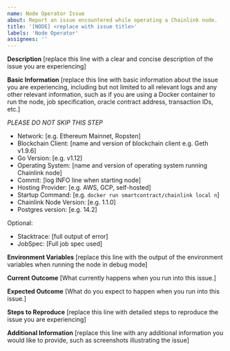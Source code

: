 ```yaml
---
name: Node Operator Issue
about: Report an issue encountered while operating a Chainlink node.
title: '[NODE] <replace with issue title>'
labels: 'Node Operator'
assignees: ''
---
```


**Description**
[replace this line with a clear and concise description of the issue you are experiencing]

**Basic Information**
[replace this line with basic information about the issue you are experiencing, including but not limited to all relevant logs and any other relevant information, such as if you are using a Docker container to run the node, job specification, oracle contract address, transaction IDs, etc.]

*PLEASE DO NOT SKIP THIS STEP*

- Network: [e.g. Ethereum Mainnet, Ropsten]
- Blockchain Client: [name and version of blockchain client e.g. Geth v1.9.6]
- Go Version: [e.g. v1.12]
- Operating System: [name and version of operating system running Chainlink node]
- Commit: [log INFO line when starting node]
- Hosting Provider: [e.g. AWS, GCP, self-hosted]
- Startup Command: [e.g. `docker run smartcontract/chainlink local n`]
- Chainlink Node Version: [e.g. 1.1.0]
- Postgres version: [e.g. 14.2]

Optional:
- Stacktrace: [full output of error]
- JobSpec: [Full job spec used]

**Environment Variables**
[replace this line with the output of the environment variables when running the node in debug mode]

**Current Outcome**
[What currently happens when you run into this issue.]

**Expected Outcome**
[What do you expect to happen when you run into this issue.]

**Steps to Reproduce**
[replace this line with detailed steps to reproduce the issue you are experiencing]

**Additional Information**
[replace this line with any additional information you would like to provide, such as screenshots illustrating the issue]
